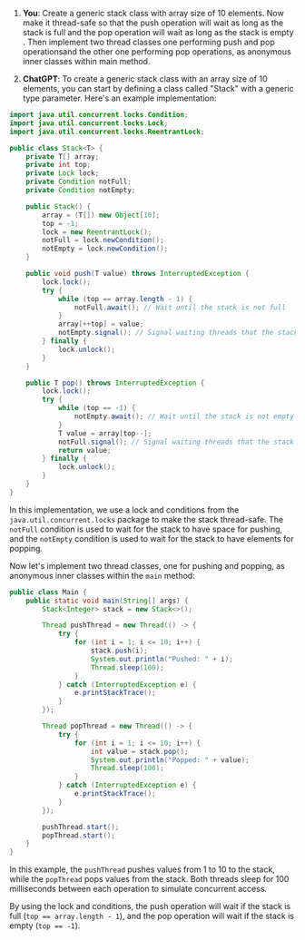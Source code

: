 1. **You**: Create a generic stack class with array size of 10 elements. Now make it thread-safe so that the push operation will wait as long as the stack
is full and the pop operation will wait as long as the stack is empty . Then implement two thread classes one performing push and pop operationsand the other one performing pop operations, as
 anonymous inner classes within main method. 

2. **ChatGPT**: To create a generic stack class with an array size of 10 elements, you can start by defining a class called "Stack" with a generic type parameter. Here's an example implementation:

```java
import java.util.concurrent.locks.Condition;
import java.util.concurrent.locks.Lock;
import java.util.concurrent.locks.ReentrantLock;

public class Stack<T> {
    private T[] array;
    private int top;
    private Lock lock;
    private Condition notFull;
    private Condition notEmpty;

    public Stack() {
        array = (T[]) new Object[10];
        top = -1;
        lock = new ReentrantLock();
        notFull = lock.newCondition();
        notEmpty = lock.newCondition();
    }

    public void push(T value) throws InterruptedException {
        lock.lock();
        try {
            while (top == array.length - 1) {
                notFull.await(); // Wait until the stack is not full
            }
            array[++top] = value;
            notEmpty.signal(); // Signal waiting threads that the stack is not empty
        } finally {
            lock.unlock();
        }
    }

    public T pop() throws InterruptedException {
        lock.lock();
        try {
            while (top == -1) {
                notEmpty.await(); // Wait until the stack is not empty
            }
            T value = array[top--];
            notFull.signal(); // Signal waiting threads that the stack is not full
            return value;
        } finally {
            lock.unlock();
        }
    }
}
```

In this implementation, we use a lock and conditions from the `java.util.concurrent.locks` package to make the stack thread-safe. The `notFull` condition is used to wait for the stack to have space for pushing, and the `notEmpty` condition is used to wait for the stack to have elements for popping.

Now let's implement two thread classes, one for pushing and popping, as anonymous inner classes within the `main` method:

```java
public class Main {
    public static void main(String[] args) {
        Stack<Integer> stack = new Stack<>();

        Thread pushThread = new Thread(() -> {
            try {
                for (int i = 1; i <= 10; i++) {
                    stack.push(i);
                    System.out.println("Pushed: " + i);
                    Thread.sleep(100);
                }
            } catch (InterruptedException e) {
                e.printStackTrace();
            }
        });

        Thread popThread = new Thread(() -> {
            try {
                for (int i = 1; i <= 10; i++) {
                    int value = stack.pop();
                    System.out.println("Popped: " + value);
                    Thread.sleep(100);
                }
            } catch (InterruptedException e) {
                e.printStackTrace();
            }
        });

        pushThread.start();
        popThread.start();
    }
}
```

In this example, the `pushThread` pushes values from 1 to 10 to the stack, while the `popThread` pops values from the stack. Both threads sleep for 100 milliseconds between each operation to simulate concurrent access.

By using the lock and conditions, the push operation will wait if the stack is full (`top == array.length - 1`), and the pop operation will wait if the stack is empty (`top == -1`).